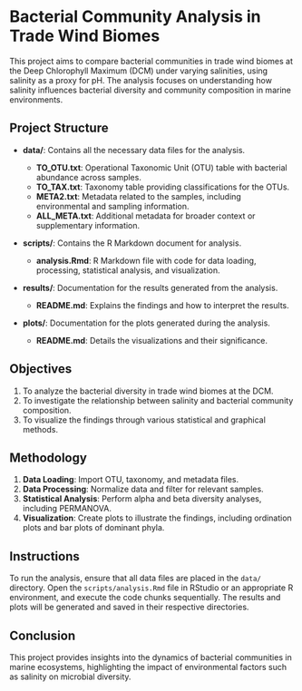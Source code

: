 # Bacterial Community Analysis in Trade Wind Biomes

This project aims to compare bacterial communities in trade wind biomes at the Deep Chlorophyll Maximum (DCM) under varying salinities, using salinity as a proxy for pH. The analysis focuses on understanding how salinity influences bacterial diversity and community composition in marine environments.

## Project Structure

- **data/**: Contains all the necessary data files for the analysis.
  - **TO_OTU.txt**: Operational Taxonomic Unit (OTU) table with bacterial abundance across samples.
  - **TO_TAX.txt**: Taxonomy table providing classifications for the OTUs.
  - **META2.txt**: Metadata related to the samples, including environmental and sampling information.
  - **ALL_META.txt**: Additional metadata for broader context or supplementary information.

- **scripts/**: Contains the R Markdown document for analysis.
  - **analysis.Rmd**: R Markdown file with code for data loading, processing, statistical analysis, and visualization.

- **results/**: Documentation for the results generated from the analysis.
  - **README.md**: Explains the findings and how to interpret the results.

- **plots/**: Documentation for the plots generated during the analysis.
  - **README.md**: Details the visualizations and their significance.

## Objectives

1. To analyze the bacterial diversity in trade wind biomes at the DCM.
2. To investigate the relationship between salinity and bacterial community composition.
3. To visualize the findings through various statistical and graphical methods.

## Methodology

1. **Data Loading**: Import OTU, taxonomy, and metadata files.
2. **Data Processing**: Normalize data and filter for relevant samples.
3. **Statistical Analysis**: Perform alpha and beta diversity analyses, including PERMANOVA.
4. **Visualization**: Create plots to illustrate the findings, including ordination plots and bar plots of dominant phyla.

## Instructions

To run the analysis, ensure that all data files are placed in the `data/` directory. Open the `scripts/analysis.Rmd` file in RStudio or an appropriate R environment, and execute the code chunks sequentially. The results and plots will be generated and saved in their respective directories.

## Conclusion

This project provides insights into the dynamics of bacterial communities in marine ecosystems, highlighting the impact of environmental factors such as salinity on microbial diversity.